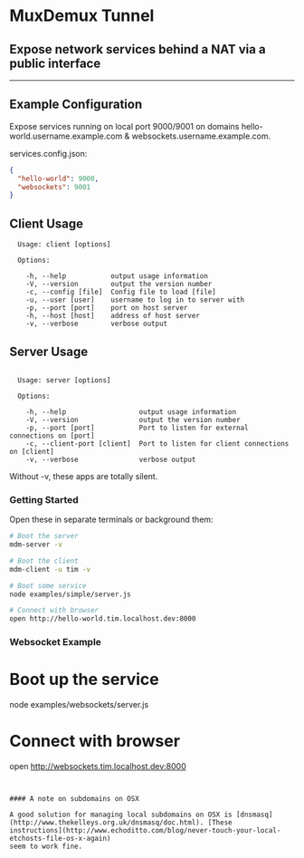 # MuxDemux Tunnel

## Expose network services behind a NAT via a public interface

----

## Example Configuration

Expose services running on local port 9000/9001 on domains
hello-world.username.example.com & websockets.username.example.com.

services.config.json:

```json
{
  "hello-world": 9000,
  "websockets": 9001
}
```

## Client Usage

```
  Usage: client [options]

  Options:

    -h, --help           output usage information
    -V, --version        output the version number
    -c, --config [file]  Config file to load [file]
    -u, --user [user]    username to log in to server with
    -p, --port [port]    port on host server
    -h, --host [host]    address of host server
    -v, --verbose        verbose output
```

## Server Usage
```

  Usage: server [options]

  Options:

    -h, --help                  output usage information
    -V, --version               output the version number
    -p, --port [port]           Port to listen for external connections on [port]
    -c, --client-port [client]  Port to listen for client connections on [client]
    -v, --verbose               verbose output

```

Without -v, these apps are totally silent.

### Getting Started

Open these in separate terminals or background them:

```sh
# Boot the server
mdm-server -v

# Boot the client
mdm-client -u tim -v

# Boot some service
node examples/simple/server.js

# Connect with browser
open http://hello-world.tim.localhost.dev:8000
```

### Websocket Example

# Boot up the service
node examples/websockets/server.js

# Connect with browser
open http://websockets.tim.localhost.dev:8000

```


#### A note on subdomains on OSX

A good solution for managing local subdomains on OSX is [dnsmasq](http://www.thekelleys.org.uk/dnsmasq/doc.html). [These
instructions](http://www.echoditto.com/blog/never-touch-your-local-etchosts-file-os-x-again)
seem to work fine.
